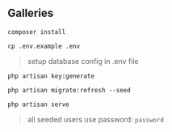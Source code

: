 ## Galleries

`composer install`

`cp .env.example .env`

> setup database config in .env file

`php artisan key:generate`

`php artisan migrate:refresh --seed`

`php artisan serve`

> all seeded users use password: `password`